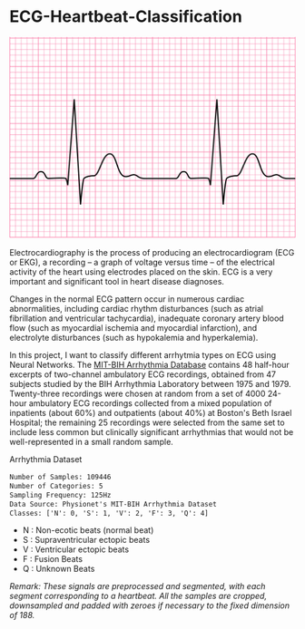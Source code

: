 # ECG-Heartbeat-Classification

![ecg.jpg](picture\ecg.jpg)

Electrocardiography is the process of producing an electrocardiogram (ECG or EKG), a recording – a graph of voltage versus time – of the electrical activity of the heart using electrodes placed on the skin. ECG is a very important and significant tool in heart disease diagnoses.

Changes in the normal ECG pattern occur in numerous cardiac abnormalities, including cardiac rhythm disturbances (such as atrial fibrillation and ventricular tachycardia), inadequate coronary artery blood flow (such as myocardial ischemia and myocardial infarction), and electrolyte disturbances (such as hypokalemia and hyperkalemia).

In this project, I want to classify different arrhytmia types on ECG using Neural Networks. 
The [MIT-BIH Arrhythmia Database](https://physionet.org/content/mitdb/1.0.0/) contains 48 half-hour excerpts of two-channel ambulatory ECG recordings, obtained from 47 subjects studied by the BIH Arrhythmia Laboratory between 1975 and 1979. Twenty-three recordings were chosen at random from a set of 4000 24-hour ambulatory ECG recordings collected from a mixed population of inpatients (about 60%) and outpatients (about 40%) at Boston's Beth Israel Hospital; the remaining 25 recordings were selected from the same set to include less common but clinically significant arrhythmias that would not be well-represented in a small random sample.

Arrhythmia Dataset

    Number of Samples: 109446
    Number of Categories: 5
    Sampling Frequency: 125Hz
    Data Source: Physionet's MIT-BIH Arrhythmia Dataset
    Classes: ['N': 0, 'S': 1, 'V': 2, 'F': 3, 'Q': 4]

- N : Non-ecotic beats (normal beat)
- S : Supraventricular ectopic beats
- V : Ventricular ectopic beats
- F : Fusion Beats
- Q : Unknown Beats

*Remark: These signals are preprocessed and segmented, with each segment corresponding to a heartbeat. All the samples are cropped, downsampled and padded with zeroes if necessary to the fixed dimension of 188.*
